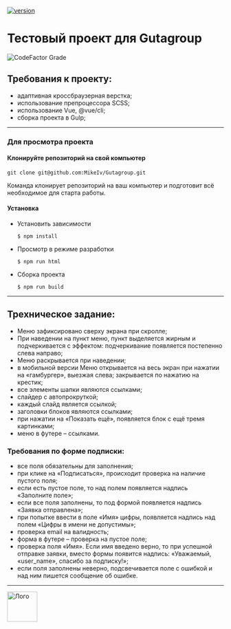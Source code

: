 [![version](https://img.shields.io/travis/MikeIv/gulp?style=plastic)]()


# Тестовый проект для Gutagroup

![CodeFactor Grade](https://img.shields.io/codefactor/grade/github/budfy/easy-webdev-startpack?style=plastic)


## Требования к проекту:
- адаптивная кроссбраузерная верстка;
- использование препроцессора SCSS;
- использование Vue, @vue/cli;
- сборка проекта в Gulp;

---
### Для просмотра проекта
#### Клонируйте репозиторий на свой компьютер


```
git clone git@github.com:MikeIv/Gutagroup.git
```

Команда клонирует репозиторий на ваш компьютер и подготовит всё необходимое для старта работы.

#### Установка 
- Установить зависимости

   `$ npm install`
    

- Просмотр в режиме разработки

   `$ npm run html`


- Сборка проекта

   `$ npm run build`


---

## Трехническое задание:
- Меню зафиксировано сверху экрана при скролле;
- При наведении на пункт меню, пункт выделяется жирным и подчеркивается с эффектом: подчеркивание появляется постепенно слева направо;
- Меню раскрывается при наведении;
- в мобильной версии Меню открывается на весь экран при нажатии на «гамбургер», выезжая слева; закрывается по нажатию на крестик;
- все элементы шапки являются ссылками;
- слайдер с автопрокруткой;
- каждый слайд является ссылкой;
- заголовки блоков являются ссылками;
- при нажатии на «Показать ещё», появляется блок с ещё тремя картинками;
- меню в футере – ссылками.

### Требования по форме подписки:
- все поля обязательны для заполнения;
- при клике на «Подписаться», происходит проверка на наличие пустого поля;
- если есть пустое поле, то над полем появляется надпись «Заполните поле»;
- если все поля заполнены, то под формой появляется надпись «Заявка отправлена»;
- при попытке ввести в поле «Имя» цифры, появляется надпись над полем «Цифры в имени не допустимы»;
- проверка email на валидность;
- форма в футере – проверка на пустое поле;
- проверка поля «Имя». Если имя введено верно, то при успешной отправке заявки, вместо формы появится надпись: «Уважаемый, «user_name», спасибо за подписку!»;
- если поля заполнены неверно, подсвечивается поле с ошибкой и над ним пишется сообщение об ошибке.


---

<a href="https://mikeivanov.ru/">
<img align="left" width="70" height="auto" alt="Лого" src="https://mikeiv.github.io/portfolio/img/my-logo.svg">
</a>